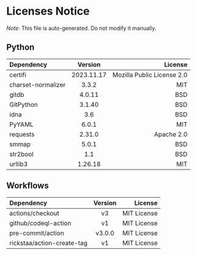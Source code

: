 # Licenses Notice
*Note*: This file is auto-generated. Do not modify it manually.
## Python
| Dependency | Version | License |
|:-----------|:-------:|--------:|
|certifi|2023.11.17|Mozilla Public License 2.0|
|charset-normalizer|3.3.2|MIT|
|gitdb|4.0.11|BSD|
|GitPython|3.1.40|BSD|
|idna|3.6|BSD|
|PyYAML|6.0.1|MIT|
|requests|2.31.0|Apache 2.0|
|smmap|5.0.1|BSD|
|str2bool|1.1|BSD|
|urllib3|1.26.18|MIT|
## Workflows
| Dependency | Version | License |
|:-----------|:-------:|--------:|
|actions/checkout|v3|MIT License|
|github/codeql-action|v1|MIT License|
|pre-commit/action|v3.0.0|MIT License|
|rickstaa/action-create-tag|v1|MIT License|
